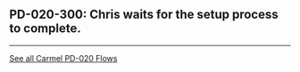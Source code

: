 ## PD-020-300: Chris waits for the setup process to complete.






---
[See all Carmel PD-020 Flows](..)